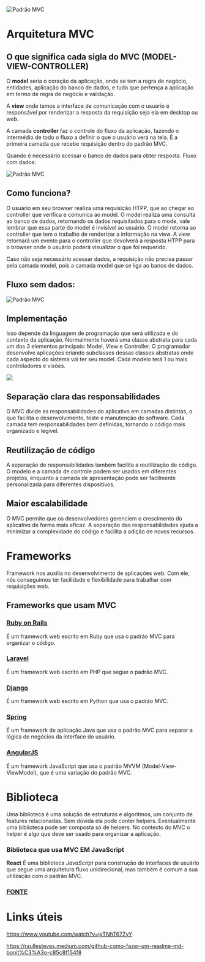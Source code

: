 
![ Padrão MVC ](https://res.cloudinary.com/practicaldev/image/fetch/s--CGsBK2z7--/c_limit%2Cf_auto%2Cfl_progressive%2Cq_auto%2Cw_880/https://dev-to-uploads.s3.amazonaws.com/i/7py33y398bt1zbahbp9b.png)

# Arquitetura MVC

## O que significa cada sigla do MVC (MODEL-VIEW-CONTROLLER)
O **model** seria o coração da aplicação, onde se tem a regra de negócio, entidades, aplicação do banco de dados, e tudo que pertença a aplicação em termo de regra de negócio e validação.

A **view** onde temos a interface de comunicação com o usuário é responsável por renderizar a resposta da requisição seja ela em desktop ou web.

A camada **controller** faz o controle do fluxo da aplicação, fazendo o intermédio de todo o fluxo a definir o que o usuário verá na tela. É a primeira camada que recebe requisição dentro do padrão MVC.


Quando é necessário acessar o banco de dados para obter resposta.
Fluxo com dados:

![ Padrão MVC ](https://res.cloudinary.com/practicaldev/image/fetch/s--WRqP1wRZ--/c_limit%2Cf_auto%2Cfl_progressive%2Cq_auto%2Cw_880/https://dev-to-uploads.s3.amazonaws.com/i/s6lry3h9nlfwjftsjz73.png)

## Como funciona?
O usuário em seu browser realiza uma requisição HTPP, que ao chegar ao controller que verifica e comunica ao model. O model realiza uma consulta ao banco de dados, retornando os dados requisitados para o mode, vale lembrar que essa parte do model é invisível ao usuário. O model retorna ao controller que tem o trabalho de renderizar a informação na view. A view retornará um evento para o controller que devolverá a resposta HTPP para o browser onde o usuário poderá visualizar o que foi requerido.

Caso não seja necessário acessar dados, a requisição não precisa passar pela camada model, pois a camada model que se liga ao banco de dados.
## Fluxo sem dados:
![ Padrão MVC ](https://res.cloudinary.com/practicaldev/image/fetch/s--Jub-QAtQ--/c_limit%2Cf_auto%2Cfl_progressive%2Cq_auto%2Cw_880/https://dev-to-uploads.s3.amazonaws.com/i/d26flx2yttu1idqyuf6i.png)
## Implementação
Isso depende da linguagem de programação que será utilizada e do contexto da aplicação. Normalmente haverá uma classe abstrata para cada um dos 3 elementos principais: Model, View e Controller. O programador desenvolve aplicações criando subclasses dessas classes abstratas onde cada aspecto do sistema vai ter seu model. Cada modelo terá 1 ou mais controladores e visões.


![](https://www.usandopy.com/media/uploads/2023/03/22/pt-cover-website-22.png)           

## Separação clara das responsabilidades
O MVC divide as responsabilidades do aplicativo em camadas distintas, o que facilita o desenvolvimento, teste e manutenção do software. Cada camada tem responsabilidades bem definidas, tornando o código mais organizado e legível.

## Reutilização de código
A separação de responsabilidades também facilita a reutilização de código. O modelo e a camada de controle podem ser usados em diferentes projetos, enquanto a camada de apresentação pode ser facilmente personalizada para diferentes dispositivos.

## Maior escalabilidade
O MVC permite que os desenvolvedores gerenciem o crescimento do aplicativo de forma mais eficaz. A separação das responsabilidades ajuda a minimizar a complexidade do código e facilita a adição de novos recursos.



# Frameworks
Framework nos auxilia no desenvolvimento de aplicações web. Com ele, nós conseguimos ter facilidade e flexibilidade para trabalhar com requisições web.

## Frameworks que usam MVC

### [Ruby on Rails](https://www.ruby-lang.org/pt/documentation/)
É um framework web escrito em Ruby que usa o padrão MVC para organizar o código.

### [Laravel](https://laravel.com/)
É um framework web escrito em PHP que segue o padrão MVC.

### [Django](https://docs.djangoproject.com/pt-br/4.2/)
É um framework web escrito em Python que usa o padrão MVC.

### [Spring](https://docs.spring.io/spring-boot/docs/current/reference/htmlsingle/)
É um framework de aplicação Java que usa o padrão MVC para separar a lógica de negócios da interface do usuário.

### [AngularJS](https://docs.angularjs.org/guide)
É um framework JavaScript que usa o padrão MVVM (Model-View-ViewModel), que é uma variação do padrão MVC.

# Biblioteca 

Uma biblioteca é uma solução de estruturas e algoritmos, um conjunto de features relacionadas. Sem dúvida ela pode conter helpers. Eventualmente uma biblioteca pode ser composta só de helpers. No contexto do MVC o helper é algo que deve ser usado para organizar a aplicação.

### Biblioteca que usa MVC EM JavaScript 
**React**
É uma biblioteca *JavaScript* para construção de interfaces de usuário que segue uma arquitetura fluxo unidirecional, mas também é comum a sua utilização com o padrão MVC.

### [FONTE](https://dev.to/elisangelamsilva/principais-conceitos-do-padrao-mvc-model-view-controller-1o5a)

# Links úteis
https://www.youtube.com/watch?v=jyTNhT67ZyY

https://raullesteves.medium.com/github-como-fazer-um-readme-md-bonit%C3%A3o-c85c8f154f8
